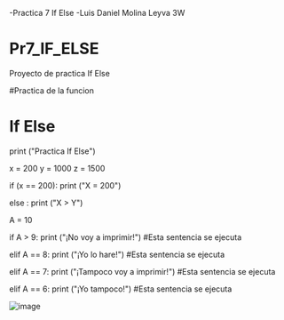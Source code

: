 -Practica 7 If Else
-Luis Daniel Molina Leyva 3W

# Pr7_IF_ELSE
Proyecto de practica If Else

#Practica de la funcion 
# If Else

print ("Practica If Else")

x = 200
y = 1000
z = 1500

if (x == 200):
 print ("X = 200")

else :
 print ("X > Y")


A = 10

if A > 9:
  print ("¡No voy a imprimir!") #Esta sentencia se ejecuta

elif A == 8:
  print ("¡Yo lo hare!") #Esta sentencia se ejecuta

elif A == 7:
  print ("¡Tampoco voy a imprimir!") #Esta sentencia se ejecuta

elif A == 6:
  print ("¡Yo tampoco!") #Esta sentencia se ejecuta

  ![image](https://github.com/user-attachments/assets/8dc9b2be-0aae-4f3e-8bbc-20b359a35bb6)
